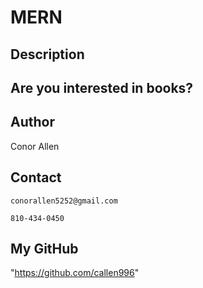 # MERN
## Description
## Are you interested in books?
## Author
Conor Allen
## Contact
<pre><code>conorallen5252@gmail.com</code></pre>
<pre><code>810-434-0450</code></pre>

## My GitHub
"<https://github.com/callen996>"
